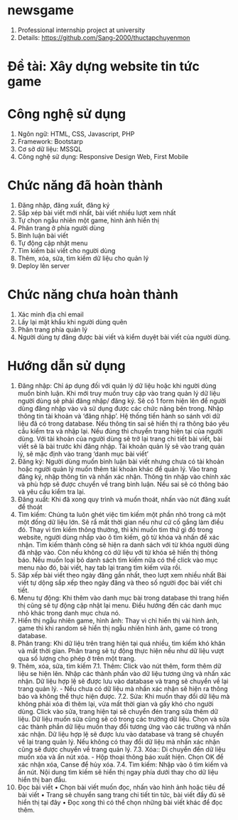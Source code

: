 # newsgame
  1. Professional internship project at university
  2. Details: https://github.com/Sang-2000/thuctapchuyenmon

# Đề tài: Xây dựng website tin tức game

# Công nghệ sử dụng
  1. Ngôn ngữ: HTML, CSS, Javascript, PHP
  2. Framework: Bootstarp
  3. Cơ sở dữ liệu: MSSQL
  4. Công nghệ sử dụng: Responsive Design Web, First Mobile

# Chức năng đã hoàn thành
  1. Đăng nhập, đăng xuất, đăng ký
  2. Sắp xép bài viết mới nhất, bài viết nhiều lượt xem nhất
  3. Tự chọn ngẫu nhiên một game, hình ảnh hiển thị
  4. Phân trang ở phía người dùng
  5. Bình luận bài viết
  6. Tự động cập nhật menu
  7. Tìm kiếm bài viết cho người dùng
  8. Thêm, xóa, sửa, tìm kiếm dữ liệu cho quản lý
  9. Deploy lên server

# Chức năng chưa hoàn thành
  1. Xác minh địa chỉ email
  2. Lấy lại mật khẩu khi người dùng quên
  3. Phân trang phía quản lý
  4. Người dùng tự đăng được bài viết và kiểm duyệt bài viết của người dùng.

# Hướng dẫn sử dụng
  1. Đăng nhập: Chỉ áp dụng đối với quản lý dữ liệu hoặc khi người dùng muốn bình luận. Khi mới truy muốn truy cập vào trang quản lý dữ liệu người dùng sẽ phải đăng nhập/ đăng ký. Sẽ có 1 form hiện lên để người dùng đăng nhập vào và sử dụng được các chức năng bên trong. Nhập thông tin tài khoản và ‘đăng nhập’. Hệ thống tiến hành so sánh với dữ liệu đã có trong database. Nếu thông tin sai sẽ hiển thị ra thông báo yêu cầu kiểm tra và nhập lại. Nếu đúng thì chuyển trang hiện tại của người dùng. Với tài khoản của người dùng sẽ trở lại trang chi tiết bài viết, bài viết sẽ là bài trước khi đăng nhập. Tài khoản quản lý sẽ vào trang quản lý, sẽ mặc định vào trang ‘danh mục bài viết’
  2. Đăng ký: Người dùng muốn bình luận bài viết nhưng chưa có tài khoản hoặc người quản lý muốn thêm tài khoản khác để quản lý. Vào trang đăng ký, nhập thông tin và nhấn xác nhận. Thông tin nhập vào chính xác và phù hợp sẽ được chuyển về trang bình luận. Nếu sai sẽ có thông báo và yêu cầu kiểm tra lại.
  3. Đăng xuất: Khi đã xong quy trình và muốn thoát, nhấn vào nút đăng xuất để thoát
  4. Tìm kiếm: Chúng ta luôn ghét việc tìm kiếm một phần nhỏ trong cả một một đống dữ liệu lớn. Sẽ rẩ mất thời gian nếu như cứ cố gắng làm điều đó. Thay vì tìm kiếm thông thường, thì khi muốn tìm thứ gì đó trong website, người dùng nhấp vào ô tìm kiếm, gõ từ khóa và nhấn để xác nhận. Tìm kiếm thành công sẽ hiện ra danh sách với từ khóa người dùng đã nhập vào. Còn nếu không có dữ liệu với từ khóa sẽ hiển thị thông báo. Nếu muốn loại bỏ danh sách tìm kiếm nữa có thể click vào mục menu nào đó, bài viết, hay tab lại trang tìm kiếm vừa rồi.
  5. Săp xếp bài viết theo ngày đăng gần nhất, theo lượt xem nhiều nhất Bài viết tự dộng sắp xếp theo ngày đăng và theo số người đọc bài viết chi tiết.
  6. Menu tự động: Khi thêm vào danh mục bài trong database thì trang hiển thị cũng sẽ tự động cập nhật lại menu. Điều hướng đến các danh mục nhỏ khác trong danh mục chưa nó.
  7. Hiển thị ngẫu nhiên game, hình ảnh: Thay vì chỉ hiển thị vài hình ảnh, game thì khi random sẽ hiển thị ngẫu nhiên hình ảnh, game có trong database.
  8. Phân trang: Khi dữ liệu trên trang hiện tại quá nhiều, tìm kiếm khó khăn và mất thời gian. Phân trang sẽ tự động thực hiện nếu như dữ liệu vượt qua số lượng cho phép ở trên một trang.
  9. Thêm, xóa, sửa, tìm kiếm
     7.1. Thêm: Click vào nút thêm, form thêm dữ liệu se hiện lên. Nhập các thành phần vào dữ liệu tương ứng và nhấn xác nhận. Dữ liệu hợp lệ sẽ được lưu vào database và trang sẽ chuyển về lại trang quản lý. - Nếu chưa có dữ liệu mà nhấn xác nhận sẽ hiện ra thông báo và không thể thực hiện được.
     7.2. Sửa: Khi muốn thay đổi dữ liệu mà không phải xóa đi thêm lại, vừa mất thời gian và gấy khó cho người dùng. Click vào sửa, trang hiện tại sẽ chuyển đén trang sửa thêm dữ liệu. Dữ liệu muốn sửa cũng sẽ có trong các trường dữ liệu. Chọn và sửa các thành phần dữ liệu muốn thay đổi tương ứng vào các trường và nhấn xác nhận. Dữ liệu hợp lệ sẽ được lưu vào database và trang sẽ chuyển về lại trang quản lý. Nếu không có thay đổi dữ liệu mà nhấn xác nhận cũng sẽ được chuyển về trang quản lý.
     7.3. Xóa:: Di chuyển đến dữ liệu muốn xóa và ấn nút xóa. - Hộp thoại thông báo xuất hiện. Chọn OK để xác nhận xóa, Canse để hủy xóa.
     7.4. Tìm kiếm: Nhập vào ô tìm kiếm và ấn nút. Nội dung tìm kiếm sẽ hiển thị ngay phía dưới thay cho dữ liệu hiển thị ban đầu.
  10. Đọc bài viết • Chọn bài viết muốn đọc, nhấn vào hình ảnh hoặc tiêu đề bài viết • Trang sẽ chuyển sang trang chi tiết tin tức, bài viết đầy đủ sẽ hiển thị tại đây • Đọc xong thì có thể chọn những bài viết khác để đọc thêm.


